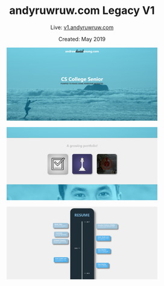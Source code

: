 <h1 align="center">andyruwruw.com Legacy V1</h1>

<p align="center">
  Live: <a href="https://v1.andyruwruw.com">v1.andyruwruw.com</a>
</p>

<p align="center">
  Created: May 2019
</p>

<p align="center">
  <img width="400px" src="https://raw.githubusercontent.com/andyruwruw/andyruwruw.com/legacy-v1/documentation/landing.PNG" />
</p>

<p align="center">
  <img width="400px" src="https://raw.githubusercontent.com/andyruwruw/andyruwruw.com/legacy-v1/documentation/projects.PNG" />
</p>

<p align="center">
  <img width="400px" src="https://raw.githubusercontent.com/andyruwruw/andyruwruw.com/legacy-v1/documentation/resume.PNG" />
</p>
